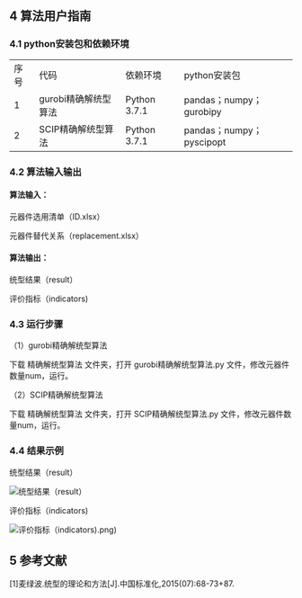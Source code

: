 ## **4 算法用户指南**
### 4.1 python安装包和依赖环境
<table>
   <tr>
      <td>序号</td>
      <td>代码</td>
      <td>依赖环境</td>
      <td>python安装包</td>
   </tr>
   <tr>
      <td>1</td>
      <td>gurobi精确解统型算法</td>
      <td>Python 3.7.1</td>
      <td>pandas；numpy；gurobipy</td>
   </tr>
   <tr>
      <td>2</td>
      <td>SCIP精确解统型算法</td>
      <td>Python 3.7.1</td>
      <td>pandas；numpy；pyscipopt</td>
   </tr>
</table>


### 4.2 算法输入输出
#### 算法输入：
元器件选用清单（ID.xlsx）

元器件替代关系（replacement.xlsx）

#### 算法输出：
统型结果（result）

评价指标（indicators)

### 4.3 运行步骤
（1）gurobi精确解统型算法

下载 精确解统型算法 文件夹，打开 gurobi精确解统型算法.py 文件，修改元器件数量num，运行。

（2）SCIP精确解统型算法

下载 精确解统型算法 文件夹，打开 SCIP精确解统型算法.py 文件，修改元器件数量num，运行。

### 4.4 结果示例
统型结果（result）

![统型结果（result）](/统型结果（result）.png)

评价指标（indicators)

![评价指标（indicators)](/评价指标（indicators).png)


## **5 参考文献**
[1]麦绿波.统型的理论和方法[J].中国标准化,2015(07):68-73+87.
